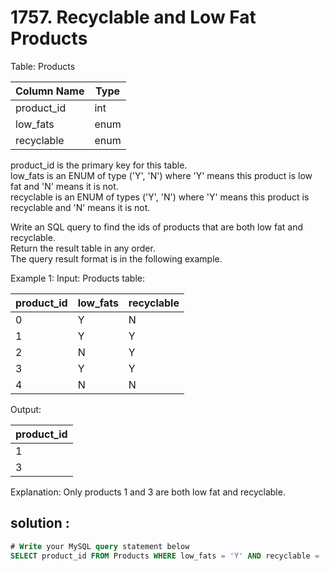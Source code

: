 # 1757. Recyclable and Low Fat Products

Table: Products 


| Column Name | Type    |  
| ------ | ------  |  
| product_id  | int     |  
| low_fats    | enum    |  
| recyclable  | enum    |  


product_id is the primary key for this table.  
low_fats is an ENUM of type ('Y', 'N') where 'Y' means this product is low fat and 'N' means it is not.  
recyclable is an ENUM of types ('Y', 'N') where 'Y' means this product is recyclable and 'N' means it is not.  

Write an SQL query to find the ids of products that are both low fat and recyclable.  
Return the result table in any order.  
The query result format is in the following example.  

Example 1:
Input: 
Products table:

| product_id  | low_fats | recyclable |
| ------ | ------ | ------ |
| 0           | Y        | N          |
| 1           | Y        | Y          |
| 2           | N        | Y          |
| 3           | Y        | Y          |
| 4           | N        | N          |

Output: 

| product_id  |
| ------ |
| 1           |
| 3           |

Explanation: Only products 1 and 3 are both low fat and recyclable.  

## solution :

``` sql
# Write your MySQL query statement below
SELECT product_id FROM Products WHERE low_fats = 'Y' AND recyclable = 'Y';
```
